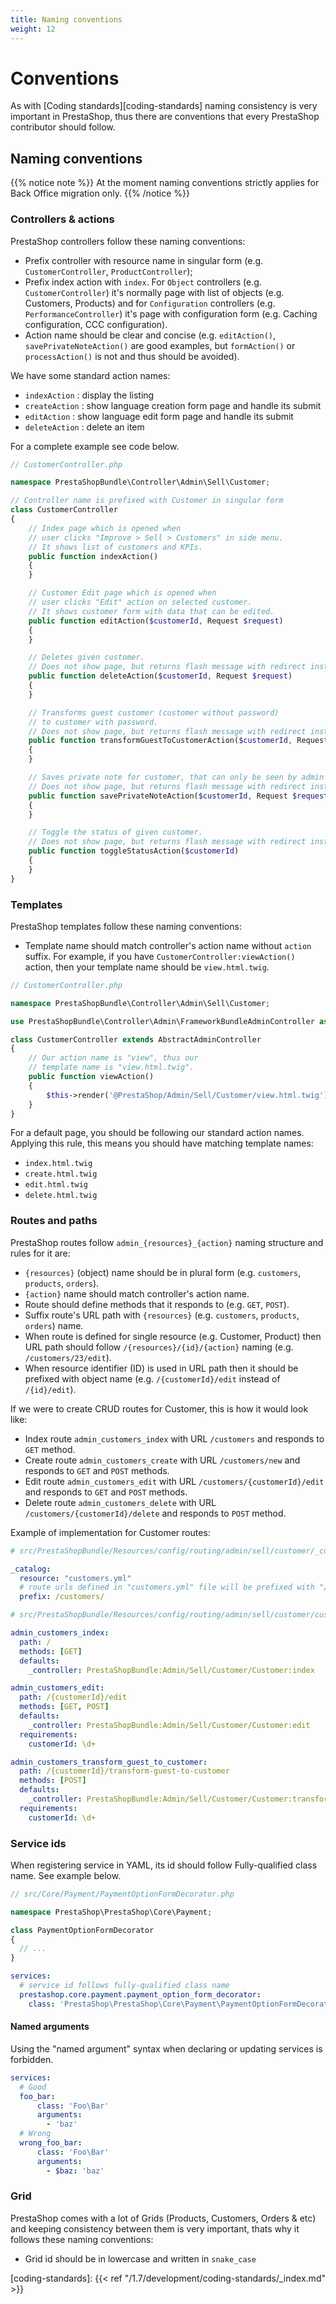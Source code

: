```yaml
---
title: Naming conventions
weight: 12
---
```


# Conventions

As with [Coding standards][coding-standards] naming consistency is very important in PrestaShop, thus there are conventions that every PrestaShop contributor should follow.

## Naming conventions

{{% notice note %}}
At the moment naming conventions strictly applies for Back Office migration only. 
{{% /notice %}}

### Controllers & actions

PrestaShop controllers follow these naming conventions:

- Prefix controller with resource name in singular form (e.g. `CustomerController`, `ProductController`);
- Prefix index action with `index`. For `Object` controllers (e.g. `CustomerController`) it's normally page with list of objects (e.g. Customers, Products) and for `Configuration` controllers (e.g. `PerformanceController`) it's page with configuration form (e.g. Caching configuration, CCC configuration).
- Action name should be clear and concise (e.g. `editAction()`, `savePrivateNoteAction()` are good examples, but `formAction()` or `processAction()` is not and thus should be avoided).

We have some standard action names:
- `indexAction` : display the listing
- `createAction` : show language creation form page and handle its submit
- `editAction` : show language edit form page and handle its submit
- `deleteAction` : delete an item

For a complete example see code below.

```php
// CustomerController.php

namespace PrestaShopBundle\Controller\Admin\Sell\Customer;

// Controller name is prefixed with Customer in singular form
class CustomerController 
{
    // Index page which is opened when 
    // user clicks "Improve > Sell > Customers" in side menu.
    // It shows list of customers and KPIs.
    public function indexAction()
    {
    }

    // Customer Edit page which is opened when
    // user clicks "Edit" action on selected customer.
    // It shows customer form with data that can be edited.
    public function editAction($customerId, Request $request)
    {
    }

    // Deletes given customer.
    // Does not show page, but returns flash message with redirect instead.
    public function deleteAction($customerId, Request $request)
    {
    }

    // Transforms guest customer (customer without password)
    // to customer with password.
    // Does not show page, but returns flash message with redirect instead.
    public function transformGuestToCustomerAction($customerId, Request $request)
    {
    }

    // Saves private note for customer, that can only be seen by admin in Back Office.
    // Does not show page, but returns flash message with redirect instead.
    public function savePrivateNoteAction($customerId, Request $request)
    {
    }

    // Toggle the status of given customer.
    // Does not show page, but returns flash message with redirect instead.
    public function toggleStatusAction($customerId)
    {
    }
}
```

### Templates

PrestaShop templates follow these naming conventions:

- Template name should match controller's action name without `action` suffix. For example, if you have `CustomerController:viewAction()` action, then your template name should be `view.html.twig`.

```php
// CustomerController.php

namespace PrestaShopBundle\Controller\Admin\Sell\Customer;

use PrestaShopBundle\Controller\Admin\FrameworkBundleAdminController as AbstractAdminController;

class CustomerController extends AbstractAdminController
{
    // Our action name is "view", thus our
    // template name is "view.html.twig".
    public function viewAction()
    {
        $this->render('@PrestaShop/Admin/Sell/Customer/view.html.twig');
    }
}
```

For a default page, you should be following our standard action names. Applying this rule, this means you should have matching template names:
- `index.html.twig`
- `create.html.twig`
- `edit.html.twig`
- `delete.html.twig`

### Routes and paths

PrestaShop routes follow `admin_{resources}_{action}` naming structure and rules for it are:

- `{resources}` (object) name should be in plural form (e.g. `customers`, `products`, `orders`).
- `{action}` name should match controller's action name.
- Route should define methods that it responds to (e.g. `GET`, `POST`).
- Suffix route's URL path with `{resources}` (e.g. `customers`, `products`, `orders`) name.
- When route is defined for single resource (e.g. Customer, Product) then URL path should follow `/{resources}/{id}/{action}` naming (e.g. `/customers/23/edit`).
- When resource identifier (ID) is used in URL path then it should be prefixed with object name (e.g. `/{customerId}/edit` instead of `/{id}/edit`).

If we were to create CRUD routes for Customer, this is how it would look like:

- Index route `admin_customers_index` with URL `/customers` and responds to `GET` method.
- Create route `admin_customers_create` with URL `/customers/new` and responds to `GET` and `POST` methods.
- Edit route `admin_customers_edit` with URL `/customers/{customerId}/edit ` and responds to `GET` and `POST` methods.
- Delete route `admin_customers_delete` with URL `/customers/{customerId}/delete` and responds to `POST` method.

Example of implementation for Customer routes:

```yaml
# src/PrestaShopBundle/Resources/config/routing/admin/sell/customer/_customer.yml

_catalog:
  resource: "customers.yml"
  # route urls defined in "customers.yml" file will be prefixed with "/customers"
  prefix: /customers/
```

```yaml
# src/PrestaShopBundle/Resources/config/routing/admin/sell/customer/customers.yml

admin_customers_index:
  path: /
  methods: [GET]
  defaults:
    _controller: PrestaShopBundle:Admin/Sell/Customer/Customer:index

admin_customers_edit:
  path: /{customerId}/edit
  methods: [GET, POST]
  defaults:
    _controller: PrestaShopBundle:Admin/Sell/Customer/Customer:edit
  requirements:
    customerId: \d+

admin_customers_transform_guest_to_customer:
  path: /{customerId}/transform-guest-to-customer
  methods: [POST]
  defaults:
    _controller: PrestaShopBundle:Admin/Sell/Customer/Customer:transformGuestToCustomer
  requirements:
    customerId: \d+
```

### Service ids

When registering service in YAML, its id should follow Fully-qualified class name. See example below.

```php
// src/Core/Payment/PaymentOptionFormDecorator.php

namespace PrestaShop\PrestaShop\Core\Payment;

class PaymentOptionFormDecorator
{
  // ...
}
```

```yaml
services:
  # service id follows fully-qualified class name
  prestashop.core.payment.payment_option_form_decorator:
    class: 'PrestaShop\PrestaShop\Core\Payment\PaymentOptionFormDecorator'
```

#### Named arguments

Using the "named argument" syntax when declaring or updating services is forbidden.


```yaml
services:
  # Good
  foo_bar:
      class: 'Foo\Bar'
      arguments:
        - 'baz'
  # Wrong
  wrong_foo_bar:
      class: 'Foo\Bar'
      arguments:
        - $baz: 'baz'
```

### Grid

PrestaShop comes with a lot of Grids (Products, Customers, Orders & etc) and keeping consistency between them is very important, thats why it follows these naming conventions:

- Grid id should be in lowercase and written in `snake_case`

[coding-standards]: {{< ref "/1.7/development/coding-standards/_index.md" >}}
